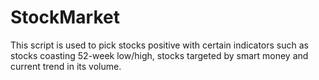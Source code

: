 # StockMarket
This script is used to pick stocks positive with certain indicators such as stocks coasting 52-week low/high, stocks targeted by smart money and current trend in its volume.
